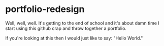 portfolio-redesign
==================

Well, well, well. It's getting to the end of school and it's about damn time I start using this github crap and throw together a portfolio.

If you're looking at this then I would just like to say:
"Hello World."
